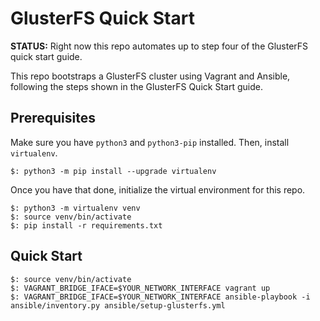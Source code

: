 # GlusterFS Quick Start

**STATUS:** Right now this repo automates up to step four of the GlusterFS quick start guide.

This repo bootstraps a GlusterFS cluster using Vagrant and Ansible, following the steps shown
in the GlusterFS Quick Start guide.

## Prerequisites

Make sure you have `python3` and `python3-pip` installed. Then, install `virtualenv`.

```
$: python3 -m pip install --upgrade virtualenv
```

Once you have that done, initialize the virtual environment for this repo.

```
$: python3 -m virtualenv venv
$: source venv/bin/activate
$: pip install -r requirements.txt
```

## Quick Start

```
$: source venv/bin/activate
$: VAGRANT_BRIDGE_IFACE=$YOUR_NETWORK_INTERFACE vagrant up
$: VAGRANT_BRIDGE_IFACE=$YOUR_NETWORK_INTERFACE ansible-playbook -i ansible/inventory.py ansible/setup-glusterfs.yml
```